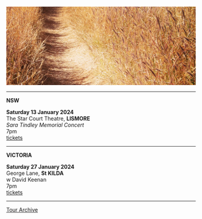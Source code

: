![](data/image/news/tourbanner2.jpg)
 
* * * * * 

**NSW**

**Saturday 13 January 2024**\
The Star Court Theatre, **LISMORE**\
*Sara Tindley Memorial Concert*\
7pm\
[tickets](https://starcourt20.sales.ticketsearch.com/sales/salesevent/117031) 

* * * * *

**VICTORIA**

**Saturday 27 January 2024**\
George Lane, **St KILDA**\
w David Keenan\
7pm\
[tickets]([https://starcourt20.sales.ticketsearch.com/sales/salesevent/117031](https://www.georgelane.com.au/events-1/david-keenan-ire)https://www.georgelane.com.au/events-1/david-keenan-ire) 

* * * * *

[Tour Archive](tour/archive)
